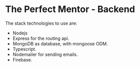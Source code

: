 # The Perfect Mentor - Backend

The stack technologies to use are:

- Nodejs
- Express for the routing api.
- MongoDB as database, with mongoose ODM.
- Typescript.
- Nodemailer for sending emails.
- Firebase.
